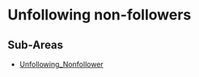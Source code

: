 # Unfollowing non-followers

## Sub-Areas

- [Unfollowing_Nonfollower](./Unfollowing_Nonfollower.md)
